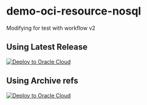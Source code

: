 # demo-oci-resource-nosql

Modifying for test with workflow v2

## Using Latest Release

[![Deploy to Oracle Cloud](https://oci-resourcemanager-plugin.plugins.oci.oraclecloud.com/latest/deploy-to-oracle-cloud.svg)](https://cloud.oracle.com/resourcemanager/stacks/create?zipUrl=https://github.com/dario-vega/demo-oci-resource-nosql/releases/latest/download/stack-1.zip)




## Using Archive refs



[![Deploy to Oracle Cloud](https://oci-resourcemanager-plugin.plugins.oci.oraclecloud.com/latest/deploy-to-oracle-cloud.svg)](https://cloud.oracle.com/resourcemanager/stacks/create?zipUrl=https://github.com/dario-vega/demo-oci-resource-nosql/archive/refs/heads/main.zip)

